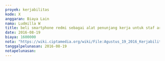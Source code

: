 ```yaml
---
proyek: kerjabilitas
kode: X
anggaran: Biaya Lain
nama: Ludmilla W
title: beli smartphone redmi sebagai alat penunjang kerja untuk staf area Makasar
date: 2016-08-19
biaya: 1600000
nota: "https://wiki.ciptamedia.org/wiki/File:Agustus_19_2016_Kerjabilitas_X_smartphone_untuk_staf_makasar_yusnaeni.jpg"
tanggalpelunasan: 2016-08-19
notapelunasan:
---
```

